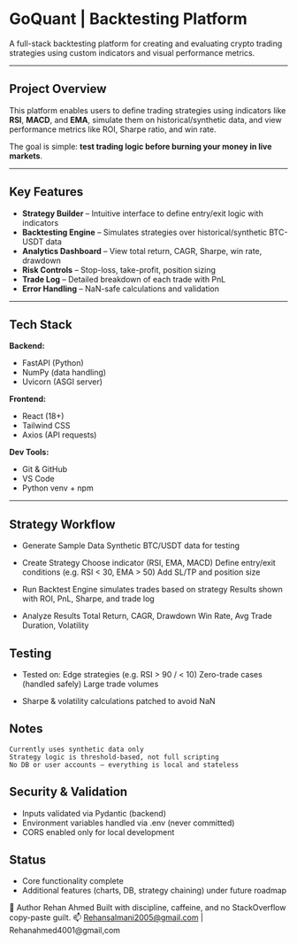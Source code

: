 # GoQuant | Backtesting Platform

A full-stack backtesting platform for creating and evaluating crypto trading strategies using custom indicators and visual performance metrics.

---

## Project Overview

This platform enables users to define trading strategies using indicators like **RSI**, **MACD**, and **EMA**, simulate them on historical/synthetic data, and view performance metrics like ROI, Sharpe ratio, and win rate.

The goal is simple: **test trading logic before burning your money in live markets**.

---

## Key Features

- **Strategy Builder** – Intuitive interface to define entry/exit logic with indicators  
- **Backtesting Engine** – Simulates strategies over historical/synthetic BTC-USDT data  
- **Analytics Dashboard** – View total return, CAGR, Sharpe, win rate, drawdown  
- **Risk Controls** – Stop-loss, take-profit, position sizing  
- **Trade Log** – Detailed breakdown of each trade with PnL  
- **Error Handling** – NaN-safe calculations and validation

---

## Tech Stack

**Backend:**
- FastAPI (Python)
- NumPy (data handling)
- Uvicorn (ASGI server)

**Frontend:**
- React (18+)
- Tailwind CSS
- Axios (API requests)

**Dev Tools:**
- Git & GitHub
- VS Code
- Python venv + npm

---

## Strategy Workflow
- Generate Sample Data
    Synthetic BTC/USDT data for testing

- Create Strategy
    Choose indicator (RSI, EMA, MACD)
    Define entry/exit conditions (e.g. RSI < 30, EMA > 50)
    Add SL/TP and position size

- Run Backtest
    Engine simulates trades based on strategy
    Results shown with ROI, PnL, Sharpe, and trade log
    
- Analyze Results
    Total Return, CAGR, Drawdown
    Win Rate, Avg Trade Duration, Volatility

## Testing
- Tested on:
    Edge strategies (e.g. RSI > 90 / < 10)
    Zero-trade cases (handled safely)
    Large trade volumes

- Sharpe & volatility calculations patched to avoid NaN

## Notes
    Currently uses synthetic data only
    Strategy logic is threshold-based, not full scripting
    No DB or user accounts — everything is local and stateless

## Security & Validation
- Inputs validated via Pydantic (backend)
- Environment variables handled via .env (never committed)
- CORS enabled only for local development

## Status
- Core functionality complete
- Additional features (charts, DB, strategy chaining) under future roadmap

🙋 Author
Rehan Ahmed
Built with discipline, caffeine, and no StackOverflow copy-paste guilt.
📫 Rehansalmani2005@gmail.com | Rehanahmed4001@gmail,com